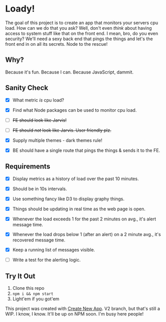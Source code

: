 # Loady!

The goal of this project is to create an app that monitors your servers cpu load. How can we do that you ask? Well, don't even _think_ about having access to system stuff like that on the front end. I mean, bro, do you even security? We'll need a sexy back end that pings the things and let's the front end in on all its secrets. Node to the rescue!


## Why?

Because it's fun. Because I can. Because JavaScript, dammit.


## Sanity Check

- [X] What metric _is_ cpu load?
- [X] Find what Node packages can be used to monitor cpu load.
- [ ] ~~FE should look like Jarvis!~~
- [ ] ~~FE should _not_ look like Jarvis. User friendly plz.~~
- [X] Supply multiple themes - dark themes rule!
- [X] BE should have a single route that pings the things & sends it to the FE.


## Requirements

- [X] Display metrics as a history of load over the past 10 minutes.
- [X] Should be in 10s intervals.
- [X] Use something fancy like D3 to display graphy things.
- [X] Things should be updating in real time as the web page is open.
- [X] Whenever the load exceeds 1 for the past 2 minutes on avg., it's alert message time.
- [X] Whenever the load drops below 1 (after an alert) on a 2 minute avg., it's recovered message time.
- [X] Keep a running list of messages visible.
- [ ] Write a test for the alerting logic.


## Try It Out

1. Clone this repo
2. `npm i && npm start`
3. Light'em if you got'em


This project was created with [Create New App](https://github.com/qodesmith/create-new-app). V2 branch, but that's still a WIP. I know, I know. It'll be up on NPM soon. I'm busy here people!
